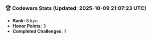 ### 🏆 Codewars Stats (Updated: 2025-10-09 21:07:23 UTC)

- **Rank:** 8 kyu
- **Honor Points:** 3
- **Completed Challenges:** 1
